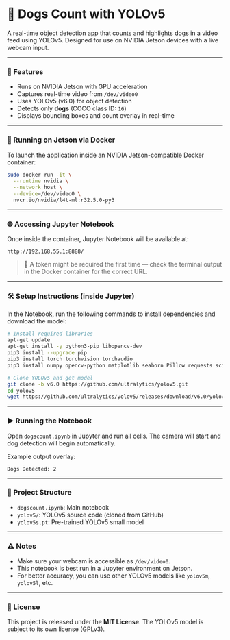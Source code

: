 # 🐶 Dogs Count with YOLOv5

A real-time object detection app that counts and highlights dogs in a video feed using YOLOv5. Designed for use on NVIDIA Jetson devices with a live webcam input.

---

### 📸 Features

- Runs on NVIDIA Jetson with GPU acceleration
- Captures real-time video from `/dev/video0`
- Uses YOLOv5 (v6.0) for object detection
- Detects only **dogs** (COCO class ID: `16`)
- Displays bounding boxes and count overlay in real-time

---

### 🐧 Running on Jetson via Docker

To launch the application inside an NVIDIA Jetson-compatible Docker container:

```bash
sudo docker run -it \
  --runtime nvidia \
  --network host \
  --device=/dev/video0 \
  nvcr.io/nvidia/l4t-ml:r32.5.0-py3
```

---

### 🌐 Accessing Jupyter Notebook

Once inside the container, Jupyter Notebook will be available at:

```
http://192.168.55.1:8888/
```

> 🔐 A token might be required the first time — check the terminal output in the Docker container for the correct URL.

---

### 🛠️ Setup Instructions (inside Jupyter)

In the Notebook, run the following commands to install dependencies and download the model:

```bash
# Install required libraries
apt-get update
apt-get install -y python3-pip libopencv-dev
pip3 install --upgrade pip
pip3 install torch torchvision torchaudio
pip3 install numpy opencv-python matplotlib seaborn Pillow requests scipy tqdm

# Clone YOLOv5 and get model
git clone -b v6.0 https://github.com/ultralytics/yolov5.git
cd yolov5
wget https://github.com/ultralytics/yolov5/releases/download/v6.0/yolov5s.pt
```

---

### ▶️ Running the Notebook

Open `dogscount.ipynb` in Jupyter and run all cells. The camera will start and dog detection will begin automatically.

Example output overlay:

```
Dogs Detected: 2
```

---

### 📂 Project Structure

- `dogscount.ipynb`: Main notebook
- `yolov5/`: YOLOv5 source code (cloned from GitHub)
- `yolov5s.pt`: Pre-trained YOLOv5 small model

---

### ⚠️ Notes

- Make sure your webcam is accessible as `/dev/video0`.
- This notebook is best run in a Jupyter environment on Jetson.
- For better accuracy, you can use other YOLOv5 models like `yolov5m`, `yolov5l`, etc.

---

### 📃 License

This project is released under the **MIT License**. The YOLOv5 model is subject to its own license (GPLv3).
